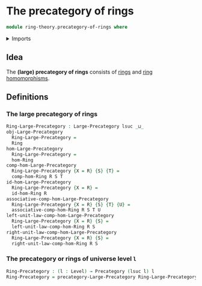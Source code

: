 # The precategory of rings

```agda
module ring-theory.precategory-of-rings where
```

<details><summary>Imports</summary>

```agda
open import category-theory.large-precategories
open import category-theory.precategories

open import foundation.universe-levels

open import ring-theory.homomorphisms-rings
open import ring-theory.rings
```

</details>

## Idea

The **(large) precategory of rings** consists of [rings](ring-theory.rings.md)
and [ring homomorphisms](ring-theory.homomorphisms-rings.md).

## Definitions

### The large precategory of rings

```agda
Ring-Large-Precategory : Large-Precategory lsuc _⊔_
obj-Large-Precategory
  Ring-Large-Precategory =
  Ring
hom-Large-Precategory
  Ring-Large-Precategory =
  hom-Ring
comp-hom-Large-Precategory
  Ring-Large-Precategory {X = R} {S} {T} =
  comp-hom-Ring R S T
id-hom-Large-Precategory
  Ring-Large-Precategory {X = R} =
  id-hom-Ring R
associative-comp-hom-Large-Precategory
  Ring-Large-Precategory {X = R} {S} {T} {U} =
  associative-comp-hom-Ring R S T U
left-unit-law-comp-hom-Large-Precategory
  Ring-Large-Precategory {X = R} {S} =
  left-unit-law-comp-hom-Ring R S
right-unit-law-comp-hom-Large-Precategory
  Ring-Large-Precategory {X = R} {S} =
  right-unit-law-comp-hom-Ring R S
```

### The precategory or rings of universe level `l`

```agda
Ring-Precategory : (l : Level) → Precategory (lsuc l) l
Ring-Precategory = precategory-Large-Precategory Ring-Large-Precategory
```
